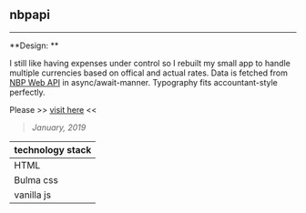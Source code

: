 ## nbpapi
----

**Design: **

I still like having expenses under control so I rebuilt my small app to handle multiple currencies based on offical and actual rates. Data is fetched from [NBP Web API](http://api.nbp.pl/en.html) in async/await-manner. Typography fits accountant-style perfectly.

Please >> [visit here](https://piotrend.github.io/nbpapi/) <<

> *January, 2019*

| technology stack  |
| --- 		       |
| HTML |
| Bulma css |
| vanilla js |
